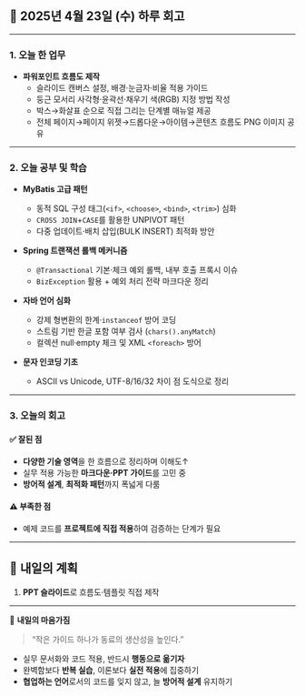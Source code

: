 ## 📅 2025년 4월 23일 (수) 하루 회고

---

### 1. 오늘 한 업무

- **파워포인트 흐름도 제작**  
  - 슬라이드 캔버스 설정, 배경·눈금자·비율 적용 가이드  
  - 둥근 모서리 사각형·윤곽선·채우기 색(RGB) 지정 방법 작성  
  - 박스→화살표 순으로 직접 그리는 단계별 매뉴얼 제공  
  - 전체 페이지→페이지 위젯→드롭다운→아이템→콘텐츠 흐름도 PNG 이미지 공유

---

### 2. 오늘 공부 및 학습

- **MyBatis 고급 패턴**  
  - 동적 SQL 구성 태그(`<if>`, `<choose>`, `<bind>`, `<trim>`) 심화  
  - `CROSS JOIN`+`CASE`를 활용한 UNPIVOT 패턴
  - 다중 업데이트·배치 삽입(BULK INSERT) 최적화 방안

- **Spring 트랜잭션 롤백 메커니즘**  
  - `@Transactional` 기본·체크 예외 롤백, 내부 호출 프록시 이슈  
  - `BizException` 활용 + 예외 처리 전략 마크다운 정리

- **자바 언어 심화**  
  - 강제 형변환의 한계·`instanceof` 방어 코딩  
  - 스트림 기반 한글 포함 여부 검사 (`chars().anyMatch`)  
  - 컬렉션 null·empty 체크 및 XML `<foreach>` 방어

- **문자 인코딩 기초**  
  - ASCII vs Unicode, UTF-8/16/32 차이 점 도식으로 정리

---

### 3. 오늘의 회고

#### ✅ 잘된 점
- **다양한 기술 영역**을 한 흐름으로 정리하며 이해도↑  
- 실무 적용 가능한 **마크다운·PPT 가이드**를 고민 중  
- **방어적 설계**, **최적화 패턴**까지 폭넓게 다룸

#### ⚠️ 부족한 점
- 예제 코드를 **프로젝트에 직접 적용**하여 검증하는 단계가 필요  

---

## 🎯 내일의 계획

1. **PPT 슬라이드**로 흐름도·템플릿 직접 제작 

---

🌅 **내일의 마음가짐**  
> “작은 가이드 하나가 동료의 생산성을 높인다.”  
- 실무 문서화와 코드 적용, 반드시 **행동으로 옮기자**  
- 완벽함보다 **반복 실습**, 이론보다 **실전 적용**에 집중하기  
- **협업하는 언어**로서의 코드를 잊지 않고, 늘 **방어적 설계** 유지하기  
